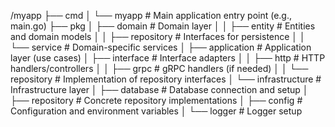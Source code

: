 /myapp
├── cmd
│   └── myapp               # Main application entry point (e.g., main.go)
├── pkg
│   ├── domain              # Domain layer
│   │   ├── entity          # Entities and domain models
│   │   ├── repository      # Interfaces for persistence
│   │   └── service         # Domain-specific services
│   ├── application         # Application layer (use cases)
│   ├── interface           # Interface adapters
│   │   ├── http            # HTTP handlers/controllers
│   │   ├── grpc            # gRPC handlers (if needed)
│   │   └── repository      # Implementation of repository interfaces
│   └── infrastructure      # Infrastructure layer
│       ├── database        # Database connection and setup
│       ├── repository      # Concrete repository implementations
│       ├── config          # Configuration and environment variables
│       └── logger          # Logger setup
